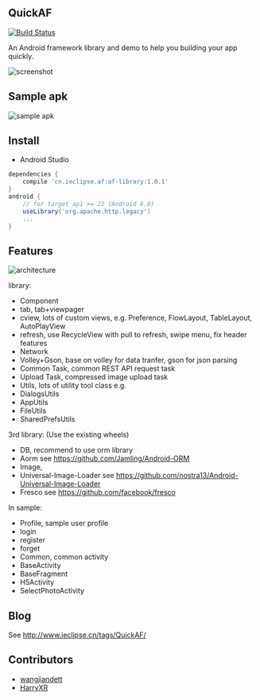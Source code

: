 ## QuickAF

[![Build Status](https://travis-ci.org/Jamling/QuickAF.svg?branch=master)](https://travis-ci.org/Jamling/QuickAF)

An Android framework library and demo to help you building your app quickly.

![screenshot](https://raw.githubusercontent.com/Jamling/QuickAF/master/screenshot/sample1.0.0.gif)


## Sample apk
![sample apk](https://raw.githubusercontent.com/Jamling/QuickAF/master/screenshot/qr_quickaf.png)

## Install

- Android Studio

```gradle
dependencies {
    compile 'cn.ieclipse.af:af-library:1.0.1'
}
android {
    // for target api >= 23 (Android 6.0)
    useLibrary('org.apache.http.legacy')
    ...
}
```

## Features
![architecture](https://raw.githubusercontent.com/Jamling/QuickAF/master/screenshot/struct.png)

library:

- Component
 - tab, tab+viewpager
 - cview, lots of custom views, e.g. Preference, FlowLayout, TableLayout, AutoPlayView
 - refresh, use RecycleView with pull to refresh, swipe menu, fix header features
- Network
 - Volley+Gson, base on volley for data tranfer, gson for json parsing
 - Common Task, common REST API request task
 - Upload Task, compressed image upload task
- Utils, lots of utility tool class e.g.
 - DialogsUtils
 - AppUtils
 - FileUtils
 - SharedPrefsUtils

3rd library: (Use the existing wheels)

- DB, recommend to use orm library
 - Aorm see https://github.com/Jamling/Android-ORM
- Image, 
 - Universal-Image-Loader see https://github.com/nostra13/Android-Universal-Image-Loader
 - Fresco see https://github.com/facebook/fresco

In sample:

- Profile, sample user profile 
 - login
 - register
 - forget
- Common, common activity
 - BaseActivity
 - BaseFragment
 - H5Activity
 - SelectPhotoActivity

## Blog
See http://www.ieclipse.cn/tags/QuickAF/

## Contributors

- [wangjiandett](https://github.com/wangjiandett)
- [HarryXR](https://github.com/HarryXR)

